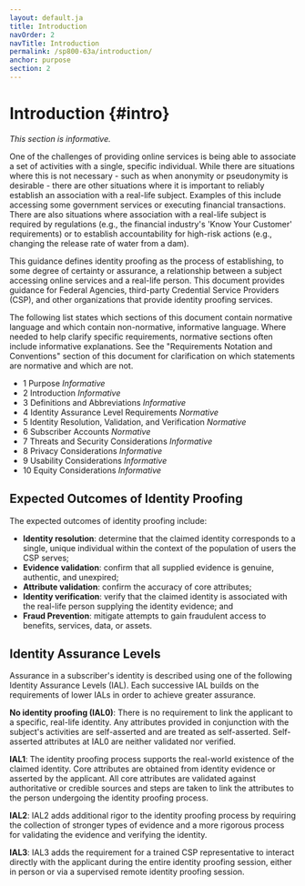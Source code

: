 ```yaml
---
layout: default.ja
title: Introduction
navOrder: 2
navTitle: Introduction
permalink: /sp800-63a/introduction/
anchor: purpose
section: 2
---
```


#  Introduction {#intro}

_This section is informative._

One of the challenges of providing online services is being able to associate a set of activities with a single, specific individual. While there are situations where this is not necessary - such as when anonymity or pseudonymity is desirable - there are other situations where it is important to reliably establish an association with a real-life subject. Examples of this include accessing some government services or executing financial transactions. There are also situations where association with a real-life subject is required by regulations (e.g., the financial industry's 'Know Your Customer' requirements) or to establish accountability for high-risk actions (e.g., changing the release rate of water from a dam).

This guidance defines identity proofing as the process of establishing, to some degree of certainty or assurance, a relationship between a subject accessing online services and a real-life person. This document provides guidance for Federal Agencies, third-party Credential Service Providers (CSP), and other organizations that provide identity proofing services.  

The following list states which sections of this document contain normative language and which contain non-normative, informative language.  Where needed to help clarify specific requirements, normative sections often include informative explanations.  See the "Requirements Notation and Conventions" section of this document for clarification on which statements are normative and which are not.  

- 1 Purpose _Informative_
- 2 Introduction _Informative_
- 3 Definitions and Abbreviations _Informative_
- 4 Identity Assurance Level Requirements _Normative_
- 5 Identity Resolution, Validation, and Verification _Normative_
- 6 Subscriber Accounts _Normative_
- 7 Threats and Security Considerations _Informative_
- 8 Privacy Considerations _Informative_
- 9 Usability Considerations _Informative_
- 10 Equity Considerations _Informative_

## Expected Outcomes of Identity Proofing

The expected outcomes of identity proofing include:

* **Identity resolution**: determine that the claimed identity corresponds to a single, unique individual within the context of the population of users the CSP serves;
* **Evidence validation**: confirm that all supplied evidence is genuine, authentic, and unexpired; 
* **Attribute validation**: confirm the accuracy of core attributes;
* **Identity verification**: verify that the claimed identity is associated with the real-life person supplying the identity evidence; and
* **Fraud Prevention**: mitigate attempts to gain fraudulent access to benefits, services, data, or assets. 

## Identity Assurance Levels

Assurance in a subscriber's identity is described using one of the following Identity Assurance Levels (IAL). Each successive IAL builds on the requirements of lower IALs in order to achieve greater assurance.   

**No identity proofing (IAL0)**: There is no requirement to link the applicant to a specific, real-life identity. Any attributes provided in conjunction with the subject's activities are self-asserted and are treated as self-asserted. Self-asserted attributes at IAL0 are neither validated nor verified.

**IAL1**: The identity proofing process supports the real-world existence of the claimed identity. Core attributes are obtained from identity evidence or asserted by the applicant.  All core attributes are validated against authoritative or credible sources and steps are taken to link the attributes to the person undergoing the identity proofing process.    

**IAL2**: IAL2 adds additional rigor to the identity proofing process by requiring the collection of stronger types of evidence and a more rigorous process for validating the evidence and verifying the identity. 

**IAL3**: IAL3 adds the requirement for a trained CSP representative to interact directly with the applicant during the entire identity proofing session, either in person or via a supervised remote identity proofing session.
